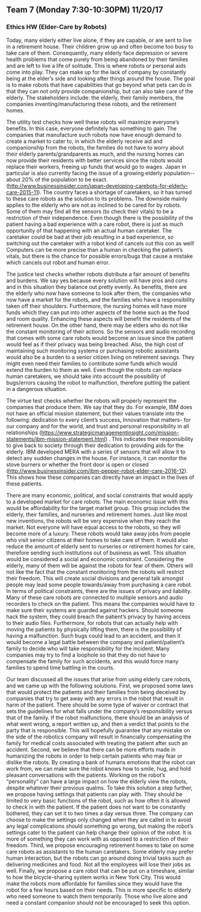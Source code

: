 ## Team 7 (Monday 7:30-10:30PM)                                                                                        11/20/17
### Ethics HW (Elder-Care by Robots)

Today, many elderly either live alone, if they are capable, or are sent to live in a retirement house. Their children grow up and often become too busy to take care of them. Consequently, many elderly face depression or severe health problems that come purely from being abandoned by their families and are left to live a life of solitude. This is where robots or personal aids come into play. They can make up for the lack of company by constantly being at the elder’s side and looking after things around the house. The goal is to make robots that have capabilities that go beyond what pets can do in that they can not only provide companionship, but can also take care of the elderly. The stakeholders include: the elderly, their family members, the companies inventing/manufacturing these robots, and the retirement homes. 

The utility test checks how well these robots will maximize everyone’s benefits. In this case, everyone definitely has something to gain. The companies that manufacture such robots now have enough demand to create a market to cater to, in which the elderly receive aid and companionship from the robots, the families do not have to worry about their elderly parents/grandparents as much, and the nursing homes can now provide their residents with better services since the robots would replace their workers, freeing up funds that would go to wages. Japan in particular is also currently facing the issue of a growing elderly population-- about 20% of the population to be exact. (http://www.businessinsider.com/japan-developing-carebots-for-elderly-care-2015-11). The country faces a shortage of caretakers, so it has turned to these care robots as the solution to its problems. The downside mainly applies to the elderly who are not as inclined to be cared for by robots. Some of them may find all the sensors (to check their vitals) to be a restriction of their independence. Even though there is the possibility of the patient having a bad experience with a care robot, there is just as much opportunity of that happening with an actual human caretaker. The caretaker could be bad at their job resulting in a bad experience, so switching out the caretaker with a robot kind of cancels out this con as well! Computers can be more precise than a human in checking the patient’s vitals, but there is the chance for possible errors/bugs that cause a mistake which cancels out robot and human error.

The justice test checks whether robots distribute a fair amount of benefits and burdens. We say yes because every solution will have pros and cons and in this situation they balance out pretty evenly. As benefits, there are the elderly who now have someone to look after them, the companies who now have a market for the robots, and the families who have a responsibility taken off their shoulders. Furthermore, the nursing homes will have more funds which they can put into other aspects of the home such as the food and room quality. Enhancing these aspects will benefit the residents of the retirement house. On the other hand, there may be elders who do not like the constant monitoring of their actions. So the sensors and audio recording that comes with some care robots would become an issue since the patient would feel as if their privacy was being breached. Also, the high cost of maintaining such monitoring systems or purchasing robotic assistants would also be a burden to a senior citizen living on retirement savings. They might even need their families to contribute some funds which would extend the burden to them as well. Even though the robots can replace human caretakers, we should take into account the possibility of bugs/errors causing the robot to malfunction, therefore putting the patient in a dangerous situation. 

The virtue test checks whether the robots will properly represent the companies that produce them. We say that they do. For example, IBM does not have an official mission statement, but their values translate into the following: dedication to every client’s success, Innovation that matters- for our company and for the world, and trust and personal responsibility in all relationships (https://www.strategicmanagementinsight.com/mission-statements/ibm-mission-statement.html) . This indicates their responsibility to give back to society through their dedication to providing aids for the elderly. IBM developed MERA with a series of sensors that will allow it to detect any sudden changes in the house. For instance, it can monitor the stove burners or whether the front door is open or closed (http://www.businessinsider.com/ibm-pepper-robot-elder-care-2016-12). This shows how these companies can directly have an impact in the lives of these patients. 

There are many economic, political, and social constraints that would apply to a developed market for care robots. The main economic issue with this would be affordability for the target market group. This group includes the elderly, their families, and nurseries and retirement homes. Just like most new inventions, the robots will be very expensive when they reach the market. Not everyone will have equal access to the robots, so they will become more of a luxury. These robots would take away jobs from people who visit senior citizens at their homes to take care of them. It would also reduce the amount of elderly sent to nurseries or retirement homes for care, therefore sending such institutions out of business as well. This situation would be considered a social and economic constraint. Considering the elderly, many of them will be against the robots for fear of them. Others will not like the fact that the constant monitoring from the robots will restrict their freedom. This will create social divisions and general talk amongst people may lead some people towards/away from purchasing a care robot. In terms of political constraints, there are the issues of privacy and liability. Many of these care robots are connected to multiple sensors and audio recorders to check on the patient. This means the companies would have to make sure their systems are guarded against hackers. Should someone hack the system, they could breach the patient’s privacy by having access to their audio files. Furthermore, for robots that can actually help with moving the patients by physically lifting them, there is the possibility of having a malfunction. Such bugs could lead to an accident, and then it would become a legal battle between the company and patient/patient’s family to decide who will take responsibility for the incident. Many companies may try to find a loophole so that they do not have to compensate the family for such accidents, and this would force many families to spend time battling in the courts. 

Our team discussed all the issues that arise from using elderly care robots, and we came up with the following solutions. First, we proposed some laws that would protect the patients and their families from being deceived by companies that try to get away with any errors in the robot that result in harm of the patient. There should be some type of waiver or contract that sets the guidelines for what falls under the company’s responsibility versus that of the family. If the robot malfunctions, there should be an analysis of what went wrong, a report written up, and then a verdict that points to the party that is responsible. This will hopefully guarantee that any mistake on the side of the robotics company will result in financially compensating the family for medical costs associated with treating the patient after such an accident. Second, we believe that there can be more efforts made in humanizing the robots in order to help certain patients who may fear or dislike the robots. By creating a bank of humans emotions that the robot can work from, we can make sure the robot knows how to smile, hug, and hold pleasant conversations with the patients. Working on the robot’s “personality” can have a large impact on how the elderly view the robots, despite whatever their previous qualms. To take this solution a step further, we propose having settings that patients can play with. They should be limited to very basic functions of the robot, such as how often it is allowed to check in with the patient. If the patient does not want to be constantly bothered, they can set it to two times a day versus three. The company can choose to make the settings only changed when they are called in to avoid any legal complications should something go wrong, but making the robot’s settings cater to the patient can help change their opinion of the robot. It is more of something they can work with as opposed to a restriction of their freedom. Third, we propose encouraging retirement homes to take on some care robots as assistants to the human caretakers. Some elderly may prefer human interaction, but the robots can go around doing trivial tasks such as delivering medicines and food. Not all the employees will lose their jobs as well. Finally, we propose a care robot that can be put on a timeshare, similar to how the bicycle-sharing system works in New York City. This would make the robots more affordable for families since they would have the robot for a few hours based on their needs. This is more specific to elderly who need someone to watch them temporarily. Those who live alone and need a constant companion should not be encouraged to seek this option. 



